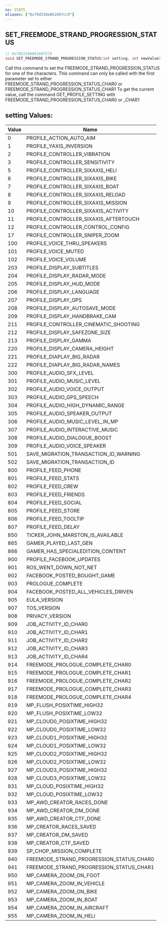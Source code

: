 ```yaml
---
ns: STATS
aliases: ["0x79d310a861697cc9"]
---
```

## SET_FREEMODE_STRAND_PROGRESSION_STATUS

```c
// 0x79D310A861697CC9
void SET_FREEMODE_STRAND_PROGRESSION_STATUS(int setting, int newValue);
```

Call this command to set the FREEMODE_STRAND_PROGRESSION_STATUS for one of the characters. This command can only be called with the first parameter set to either FREEMODE_STRAND_PROGRESSION_STATUS_CHAR0 or FREEMODE_STRAND_PROGRESSION_STATUS_CHAR1 To get the current value, call the command GET_PROFILE_SETTING with FREEMODE_STRAND_PROGRESSION_STATUS_CHAR0 or _CHAR1

## setting Values:
| Value | Name |
| --- | --- |
| 0 | PROFILE_ACTION_AUTO_AIM |
| 1 | PROFILE_YAXIS_INVERSION |
| 2 | PROFILE_CONTROLLER_VIBRATION |
| 3 | PROFILE_CONTROLLER_SENSITIVITY |
| 5 | PROFILE_CONTROLLER_SIXAXIS_HELI |
| 6 | PROFILE_CONTROLLER_SIXAXIS_BIKE |
| 7 | PROFILE_CONTROLLER_SIXAXIS_BOAT |
| 8 | PROFILE_CONTROLLER_SIXAXIS_RELOAD |
| 9 | PROFILE_CONTROLLER_SIXAXIS_MISSION |
| 10 | PROFILE_CONTROLLER_SIXAXIS_ACTIVITY |
| 11 | PROFILE_CONTROLLER_SIXAXIS_AFTERTOUCH |
| 12 | PROFILE_CONTROLLER_CONTROL_CONFIG |
| 17 | PROFILE_CONTROLLER_SNIPER_ZOOM |
| 100 | PROFILE_VOICE_THRU_SPEAKERS |
| 101 | PROFILE_VOICE_MUTED |
| 102 | PROFILE_VOICE_VOLUME |
| 203 | PROFILE_DISPLAY_SUBTITLES |
| 204 | PROFILE_DISPLAY_RADAR_MODE |
| 205 | PROFILE_DISPLAY_HUD_MODE |
| 206 | PROFILE_DISPLAY_LANGUAGE |
| 207 | PROFILE_DISPLAY_GPS |
| 208 | PROFILE_DISPLAY_AUTOSAVE_MODE |
| 209 | PROFILE_DISPLAY_HANDBRAKE_CAM |
| 211 | PROFILE_CONTROLLER_CINEMATIC_SHOOTING |
| 212 | PROFILE_DISPLAY_SAFEZONE_SIZE |
| 213 | PROFILE_DISPLAY_GAMMA |
| 220 | PROFILE_DISPLAY_CAMERA_HEIGHT |
| 221 | PROFILE_DIAPLAY_BIG_RADAR |
| 222 | PROFILE_DIAPLAY_BIG_RADAR_NAMES |
| 300 | PROFILE_AUDIO_SFX_LEVEL |
| 301 | PROFILE_AUDIO_MUSIC_LEVEL |
| 302 | PROFILE_AUDIO_VOICE_OUTPUT |
| 303 | PROFILE_AUDIO_GPS_SPEECH |
| 304 | PROFILE_AUDIO_HIGH_DYNAMIC_RANGE |
| 305 | PROFILE_AUDIO_SPEAKER_OUTPUT |
| 306 | PROFILE_AUDIO_MUSIC_LEVEL_IN_MP |
| 307 | PROFILE_AUDIO_INTERACTIVE_MUSIC |
| 308 | PROFILE_AUDIO_DIALOGUE_BOOST |
| 309 | PROFILE_AUDIO_VOICE_SPEAKER |
| 501 | SAVE_MIGRATION_TRANSACTION_ID_WARNING |
| 502 | SAVE_MIGRATION_TRANSACTION_ID |
| 800 | PROFILE_FEED_PHONE |
| 801 | PROFILE_FEED_STATS |
| 802 | PROFILE_FEED_CREW |
| 803 | PROFILE_FEED_FRIENDS |
| 804 | PROFILE_FEED_SOCIAL |
| 805 | PROFILE_FEED_STORE |
| 806 | PROFILE_FEED_TOOLTIP |
| 807 | PROFILE_FEED_DELAY |
| 850 | TICKER_JOHN_MARSTON_IS_AVAILABLE |
| 865 | GAMER_PLAYED_LAST_GEN |
| 866 | GAMER_HAS_SPECIALEDITION_CONTENT |
| 900 | PROFILE_FACEBOOK_UPDATES |
| 901 | ROS_WENT_DOWN_NOT_NET |
| 902 | FACEBOOK_POSTED_BOUGHT_GAME |
| 903 | PROLOGUE_COMPLETE |
| 904 | FACEBOOK_POSTED_ALL_VEHICLES_DRIVEN |
| 905 | EULA_VERSION |
| 907 | TOS_VERSION |
| 908 | PRIVACY_VERSION |
| 909 | JOB_ACTIVITY_ID_CHAR0 |
| 910 | JOB_ACTIVITY_ID_CHAR1 |
| 911 | JOB_ACTIVITY_ID_CHAR2 |
| 912 | JOB_ACTIVITY_ID_CHAR3 |
| 913 | JOB_ACTIVITY_ID_CHAR4 |
| 914 | FREEMODE_PROLOGUE_COMPLETE_CHAR0 |
| 915 | FREEMODE_PROLOGUE_COMPLETE_CHAR1 |
| 916 | FREEMODE_PROLOGUE_COMPLETE_CHAR2 |
| 917 | FREEMODE_PROLOGUE_COMPLETE_CHAR3 |
| 918 | FREEMODE_PROLOGUE_COMPLETE_CHAR4 |
| 919 | MP_FLUSH_POSIXTIME_HIGH32 |
| 920 | MP_FLUSH_POSIXTIME_LOW32 |
| 921 | MP_CLOUD0_POSIXTIME_HIGH32 |
| 922 | MP_CLOUD0_POSIXTIME_LOW32 |
| 923 | MP_CLOUD1_POSIXTIME_HIGH32 |
| 924 | MP_CLOUD1_POSIXTIME_LOW32 |
| 925 | MP_CLOUD2_POSIXTIME_HIGH32 |
| 926 | MP_CLOUD2_POSIXTIME_LOW32 |
| 927 | MP_CLOUD3_POSIXTIME_HIGH32 |
| 928 | MP_CLOUD3_POSIXTIME_LOW32 |
| 931 | MP_CLOUD_POSIXTIME_HIGH32 |
| 932 | MP_CLOUD_POSIXTIME_LOW32 |
| 933 | MP_AWD_CREATOR_RACES_DONE |
| 934 | MP_AWD_CREATOR_DM_DONE |
| 935 | MP_AWD_CREATOR_CTF_DONE |
| 936 | MP_CREATOR_RACES_SAVED |
| 937 | MP_CREATOR_DM_SAVED |
| 938 | MP_CREATOR_CTF_SAVED |
| 939 | SP_CHOP_MISSION_COMPLETE |
| 940 | FREEMODE_STRAND_PROGRESSION_STATUS_CHAR0 |
| 941 | FREEMODE_STRAND_PROGRESSION_STATUS_CHAR1 |
| 950 | MP_CAMERA_ZOOM_ON_FOOT |
| 951 | MP_CAMERA_ZOOM_IN_VEHICLE |
| 952 | MP_CAMERA_ZOOM_ON_BIKE |
| 953 | MP_CAMERA_ZOOM_IN_BOAT |
| 954 | MP_CAMERA_ZOOM_IN_AIRCRAFT |
| 955 | MP_CAMERA_ZOOM_IN_HELI |

